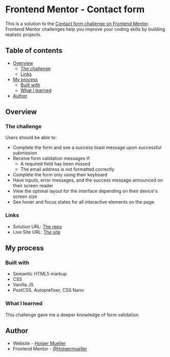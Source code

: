 # Frontend Mentor - Contact form

This is a solution to the [Contact form challenge on Frontend Mentor](https://www.frontendmentor.io/challenges/contact-form--G-hYlqKJj). Frontend Mentor challenges help you improve your coding skills by building realistic projects.

## Table of contents

- [Overview](#overview)
  - [The challenge](#the-challenge)
  - [Links](#links)
- [My process](#my-process)
  - [Built with](#built-with)
  - [What I learned](#what-i-learned)
- [Author](#author)

## Overview

### The challenge

Users should be able to:

- Complete the form and see a success toast message upon successful submission
- Receive form validation messages if:
  - A required field has been missed
  - The email address is not formatted correctly
- Complete the form only using their keyboard
- Have inputs, error messages, and the success message announced on their screen reader
- View the optimal layout for the interface depending on their device's screen size
- See hover and focus states for all interactive elements on the page

### Links

- Solution URL: [The repo](https://github.com/Holgermueller/contact-form)
- Live Site URL: [The site](https://holgermueller.github.io/contact-form/)

## My process

### Built with

- Semantic HTML5 markup
- CSS
- Vanilla JS
- PostCSS, Autoprefixer, CSS Nano

### What I learned

This challenge gave me a deeper knowledge of form validation.

## Author

- Website - [Holger Mueller](https://holgermueller.github.io/portfolio/)
- Frontend Mentor - [@Holgermueller](https://www.frontendmentor.io/profile/Holgermueller)
